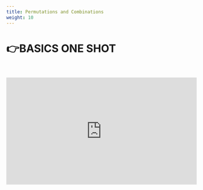 ```yaml
---
title: Permutations and Combinations
weight: 10
---
```

# **👉BASICS ONE SHOT**

**<br>**

<div style="position:relative;padding-bottom:56.25%;height:0;overflow:hidden;">
  <iframe src="https://www.youtube.com/embed/ttrWXmKp7vg?"
          style="position:absolute;top:0;left:0;width:100%;height:100%;"
          frameborder="0"
          allow="accelerometer; autoplay; clipboard-write; encrypted-media; gyroscope; picture-in-picture; web-share"
          allowfullscreen
          referrerpolicy="strict-origin-when-cross-origin"
          title="YouTube video player"></iframe>
</div>

